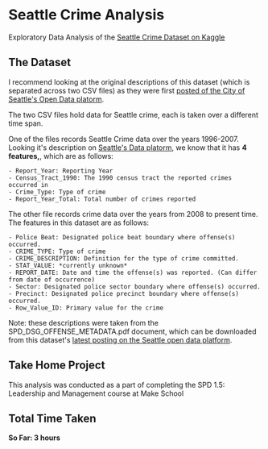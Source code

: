 # Seattle Crime Analysis
Exploratory Data Analysis of the [Seattle Crime Dataset on Kaggle](https://www.kaggle.com/city-of-seattle/seattle-crime-stats)

## The Dataset
I recommend looking at the original descriptions of this dataset (which is separated across two CSV files) as they were first [posted of the City of Seattle's Open Data platorm](https://data.seattle.gov/).

The two CSV files hold data for Seattle crime, each is taken over a different time span.

One of the files records Seattle Crime data over the years 1996-2007. Looking it's description on [Seattle's  Data platorm](https://data.seattle.gov/), we know that it has **4 features,**, which are as follows:

    - Report_Year: Reporting Year
    - Census_Tract_1990: The 1990 census tract the reported crimes occurred in
    - Crime_Type: Type of crime
    - Report_Year_Total: Total number of crimes reported
    
The other file records crime data over the years from 2008 to present time. The features in this dataset are as follows:

    - Police Beat: Designated police beat boundary where offense(s) occurred.
    - CRIME_TYPE: Type of crime
    - CRIME_DESCRIPTION: Definition for the type of crime committed.
    - STAT_VALUE: *currently unknown*
    - REPORT_DATE: Date and time the offense(s) was reported. (Can differ from date of occurrence) 
    - Sector: Designated police sector boundary where offense(s) occurred. 
    - Precinct: Designated police precinct boundary where offense(s) occurred. 
    - Row_Value_ID: Primary value for the crime
    
Note: these descriptions were taken from the SPD_DSG_OFFENSE_METADATA.pdf document, which can be downloaded from this dataset's [latest posting on the Seattle open data platform](https://data.seattle.gov/Public-Safety/SPD-Crime-Data-2008-Present/tazs-3rd5).
    
   
## Take Home Project
This analysis was conducted as a part of completing the SPD 1.5: Leadership and Management course at Make School

## Total Time Taken 
**So Far: 3 hours**

